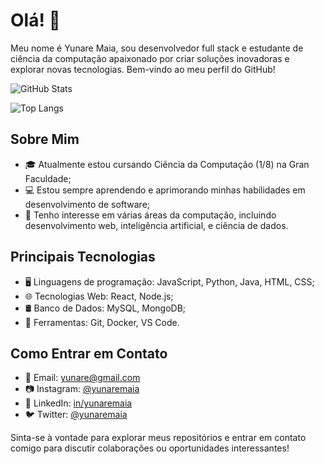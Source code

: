 # Olá! 👋

Meu nome é Yunare Maia, sou desenvolvedor full stack e estudante de ciência da computação apaixonado por criar soluções inovadoras e explorar novas tecnologias. Bem-vindo ao meu perfil do GitHub!

![GitHub Stats](https://github-readme-stats.vercel.app/api?username=yunaremaia&theme=transparent&bg_color=000&border_color=30A3DC&show_icons=true&icon_color=30A3DC&title_color=E94D5F&text_color=FFF)

![Top Langs](https://github-readme-stats-git-masterrstaa-rickstaa.vercel.app/api/top-langs/?username=yunaremaia&bg_color=000&border_color=30A3DC&title_color=E94D5F&text_color=FFF)

## Sobre Mim
- 🎓 Atualmente estou cursando Ciência da Computação (1/8) na Gran Faculdade;
- 💻 Estou sempre aprendendo e aprimorando minhas habilidades em desenvolvimento de software;
- 🌱 Tenho interesse em várias áreas da computação, incluindo desenvolvimento web, inteligência artificial, e ciência de dados.

## Principais Tecnologias
- 🖥️ Linguagens de programação: JavaScript, Python, Java, HTML, CSS;
- 🌐 Tecnologias Web: React, Node.js;
- 🛢️ Banco de Dados: MySQL, MongoDB;
- 🔧 Ferramentas: Git, Docker, VS Code.

## Como Entrar em Contato
- 📧 Email: [yunare@gmail.com](mailto:yunare@gmail.com)
- 📷 Instagram: [@yunaremaia](https://www.instagram.com/yunaremaia/)
- 💼 LinkedIn: [in/yunaremaia](https://www.linkedin.com/in/yunaremaia/)
- 🐦 Twitter: [@yunaremaia](https://twitter.com/yunaremaia)

Sinta-se à vontade para explorar meus repositórios e entrar em contato comigo para discutir colaborações ou oportunidades interessantes!
